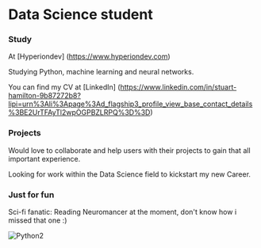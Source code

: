# Data Science student

  ### Study
  At [Hyperiondev] (https://www.hyperiondev.com)
  
  Studying Python, machine learning and neural networks.
  
  You can find my CV at [LinkedIn] (https://www.linkedin.com/in/stuart-hamilton-9b87272b8?lipi=urn%3Ali%3Apage%3Ad_flagship3_profile_view_base_contact_details%3BE2UrTFAyTl2wpOGPBZLRPQ%3D%3D)

  ### Projects
  Would love to collaborate and help users with their projects to gain that all important experience.

  Looking for work within the Data Science field to kickstart my new Career.

  ### Just for fun

  Sci-fi fanatic:  Reading Neuromancer at the moment, don't know how i missed that one :)

![Python2](https://github.com/Stuart2357/Stuart2357/assets/146112247/68dccc67-41c3-4997-b4dd-dbea6befc6ec)
